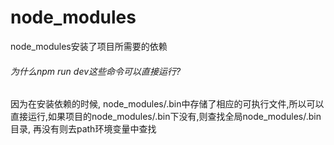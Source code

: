 # node_modules
node_modules安装了项目所需要的依赖

###### 为什么npm run dev这些命令可以直接运行?
因为在安装依赖的时候, node_modules/.bin中存储了相应的可执行文件,所以可以直接运行,如果项目的node_modules/.bin下没有,则查找全局node_modules/.bin目录, 再没有则去path环境变量中查找